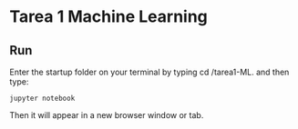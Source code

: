Tarea 1 Machine Learning
=========

Run
-----------

Enter the startup folder on your terminal by typing cd /tarea1-ML. and then type:

```
jupyter notebook
```

Then it will appear in a new browser window or tab. 

